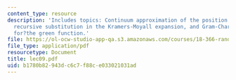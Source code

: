 ```yaml
---
content_type: resource
description: 'Includes topics: Continuum approximation of the position of?a?random?walk,
  recursive substitution in the Kramers-Moyall expansion, and Gram-Charlier expansion
  for?the green function.'
file: https://ol-ocw-studio-app-qa.s3.amazonaws.com/courses/18-366-random-walks-and-diffusion-fall-2006/b1780b82943dc6c7f88ce033021031ad_lec09.pdf
file_type: application/pdf
resourcetype: Document
title: lec09.pdf
uid: b1780b82-943d-c6c7-f88c-e033021031ad
---
```

